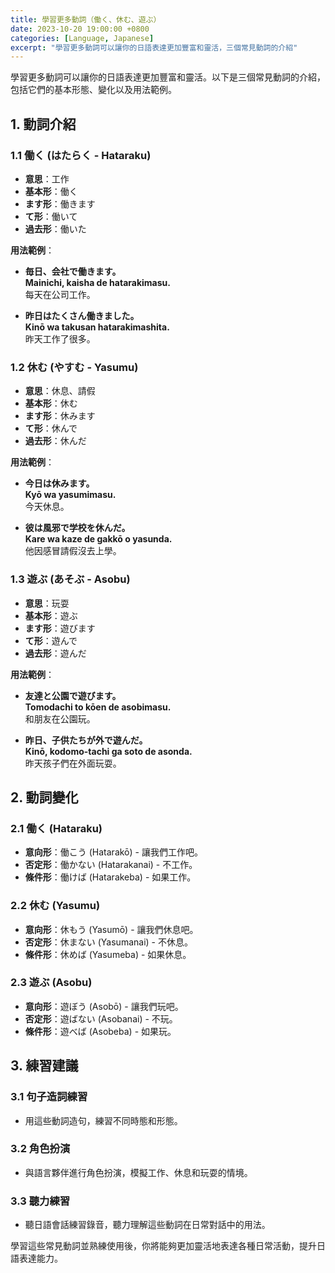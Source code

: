 ```yaml
---
title: 學習更多動詞（働く、休む、遊ぶ）
date: 2023-10-20 19:00:00 +0800
categories: [Language, Japanese]
excerpt: "學習更多動詞可以讓你的日語表達更加豐富和靈活，三個常見動詞的介紹"
---
```


學習更多動詞可以讓你的日語表達更加豐富和靈活。以下是三個常見動詞的介紹，包括它們的基本形態、變化以及用法範例。

## **1. 動詞介紹**

### **1.1 働く (はたらく - Hataraku)**
- **意思**：工作
- **基本形**：働く
- **ます形**：働きます
- **て形**：働いて
- **過去形**：働いた

**用法範例**：
- **毎日、会社で働きます。**  
  **Mainichi, kaisha de hatarakimasu.**  
  每天在公司工作。
  
- **昨日はたくさん働きました。**  
  **Kinō wa takusan hatarakimashita.**  
  昨天工作了很多。

### **1.2 休む (やすむ - Yasumu)**
- **意思**：休息、請假
- **基本形**：休む
- **ます形**：休みます
- **て形**：休んで
- **過去形**：休んだ

**用法範例**：
- **今日は休みます。**  
  **Kyō wa yasumimasu.**  
  今天休息。
  
- **彼は風邪で学校を休んだ。**  
  **Kare wa kaze de gakkō o yasunda.**  
  他因感冒請假沒去上學。

### **1.3 遊ぶ (あそぶ - Asobu)**
- **意思**：玩耍
- **基本形**：遊ぶ
- **ます形**：遊びます
- **て形**：遊んで
- **過去形**：遊んだ

**用法範例**：
- **友達と公園で遊びます。**  
  **Tomodachi to kōen de asobimasu.**  
  和朋友在公園玩。
  
- **昨日、子供たちが外で遊んだ。**  
  **Kinō, kodomo-tachi ga soto de asonda.**  
  昨天孩子們在外面玩耍。

## **2. 動詞變化**

### **2.1 働く (Hataraku)**
- **意向形**：働こう (Hatarakō) - 讓我們工作吧。
- **否定形**：働かない (Hatarakanai) - 不工作。
- **條件形**：働けば (Hatarakeba) - 如果工作。

### **2.2 休む (Yasumu)**
- **意向形**：休もう (Yasumō) - 讓我們休息吧。
- **否定形**：休まない (Yasumanai) - 不休息。
- **條件形**：休めば (Yasumeba) - 如果休息。

### **2.3 遊ぶ (Asobu)**
- **意向形**：遊ぼう (Asobō) - 讓我們玩吧。
- **否定形**：遊ばない (Asobanai) - 不玩。
- **條件形**：遊べば (Asobeba) - 如果玩。

## **3. 練習建議**

### **3.1 句子造詞練習**
- 用這些動詞造句，練習不同時態和形態。

### **3.2 角色扮演**
- 與語言夥伴進行角色扮演，模擬工作、休息和玩耍的情境。

### **3.3 聽力練習**
- 聽日語會話練習錄音，聽力理解這些動詞在日常對話中的用法。

學習這些常見動詞並熟練使用後，你將能夠更加靈活地表達各種日常活動，提升日語表達能力。
